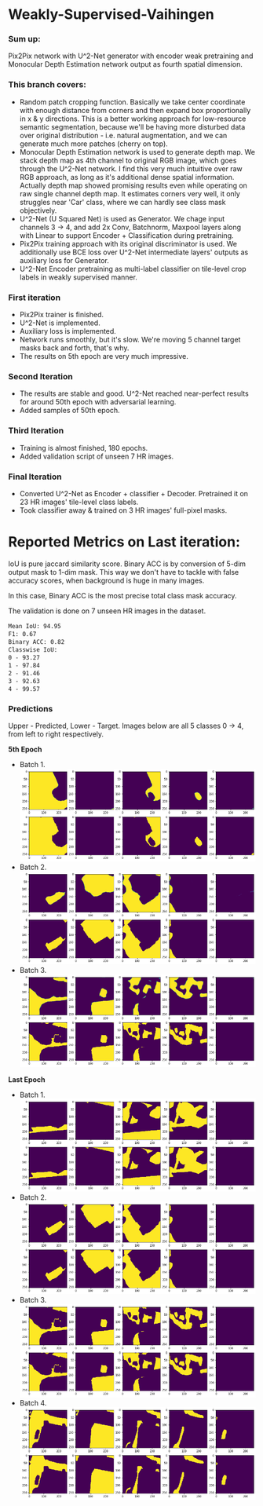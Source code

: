 # Weakly-Supervised-Vaihingen

### Sum up:
Pix2Pix network with U^2-Net generator with encoder weak pretraining and Monocular Depth Estimation network output as fourth spatial dimension.

### This branch covers: 
- Random patch cropping function. Basically we take center coordinate with enough distance from corners and then expand
box proportionally in x & y directions. This is a better working approach for low-resource semantic segmentation, because 
we'll be having more disturbed data over original distribution - i.e. natural augmentation, and we can generate much more
patches (cherry on top).
- Monocular Depth Estimation network is used to generate depth map. We stack depth map as 4th channel to original RGB image, 
which goes through the U^2-Net network. I find this very much intuitive over raw RGB approach, as long as it's additional dense 
spatial information. Actually depth map showed promising results even while operating on raw single channel depth map. It 
estimates corners very well, it only struggles near 'Car' class, where we can hardly see class mask objectively. 
- U^2-Net (U Squared Net) is used as Generator. We chage input channels 3 -> 4, and add 2x Conv, Batchnorm, Maxpool
layers along with Linear to support Encoder + Classification during pretraining.
- Pix2Pix training approach with its original discriminator is used. We additionally use BCE loss over U^2-Net intermediate
layers' outputs as auxiliary loss for Generator.
- U^2-Net Encoder pretraining as multi-label classifier on tile-level crop labels in weakly supervised manner.


### First iteration

- Pix2Pix trainer is finished.
- U^2-Net is implemented.
- Auxiliary loss is implemented.
- Network runs smoothly, but it's slow. We're moving 5 channel target masks back and forth, that's why.
- The results on 5th epoch are very much impressive.

### Second Iteration

- The results are stable and good. U^2-Net reached near-perfect results for around 50th epoch 
with adversarial learning.
- Added samples of 50th epoch.

### Third Iteration

- Training is almost finished, 180 epochs.
- Added validation script of unseen 7 HR images.


### Final Iteration

- Converted U^2-Net as Encoder + classifier + Decoder. Pretrained it on 23 HR images' tile-level class labels.
- Took classifier away & trained on 3 HR images' full-pixel masks.

# Reported Metrics on Last iteration:
IoU is pure jaccard similarity score.
Binary ACC is by conversion of 5-dim output mask to 1-dim mask. This way we 
don't have to tackle with false accuracy scores, when background is huge in
many images. 

In this case, Binary ACC is the most precise total class mask accuracy. 

The validation is done on 7 unseen HR images in the dataset.

```
Mean IoU: 94.95
F1: 0.67
Binary ACC: 0.82
Classwise IoU: 
0 - 93.27
1 - 97.84
2 - 91.46
3 - 92.63
4 - 99.57
```

### Predictions
Upper - Predicted, Lower - Target.
Images below are all 5 classes 0 -> 4, from left to right respectively.

**5th Epoch**
- Batch 1. 
![Alt text](images/epoch_5_1.png?raw=true " ")
- Batch 2.
![Alt text](images/epoch_5_2.png?raw=true " ")
- Batch 3. 
![Alt text](images/epoch_5_3.png?raw=true " ")


**Last Epoch**
- Batch 1. 
![Alt text](images/epoch_50_1.png?raw=true " ")
- Batch 2.
![Alt text](images/epoch_50_2.png?raw=true " ")
- Batch 3. 
![Alt text](images/epoch_50_3.png?raw=true " ")
- Batch 4. 
![Alt text](images/epoch_50_4.png?raw=true " ")

